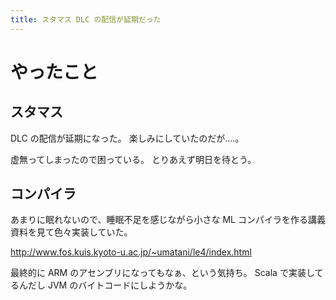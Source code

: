 ```yaml
---
title: スタマス DLC の配信が延期だった
---
```


# やったこと

## スタマス

DLC の配信が延期になった。
楽しみにしていたのだが‥‥。

虚無ってしまったので困っている。
とりあえず明日を待とう。

## コンパイラ

あまりに眠れないので、睡眠不足を感じながら小さな ML コンパイラを作る講義資料を見て色々実装していた。

<http://www.fos.kuis.kyoto-u.ac.jp/~umatani/le4/index.html>

最終的に ARM のアセンブリになってもなぁ、という気持ち。
Scala で実装してるんだし JVM のバイトコードにしようかな。

